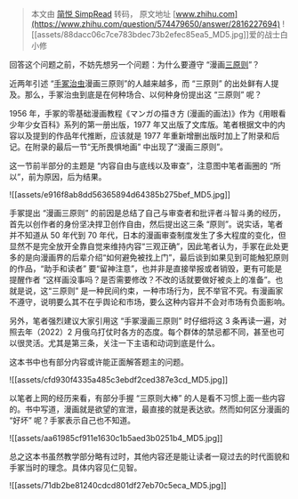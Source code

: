 > 本文由 [简悦 SimpRead](http://ksria.com/simpread/) 转码， 原文地址 [www.zhihu.com](https://www.zhihu.com/question/574479650/answer/2816227694) ![[assets/88dacc06c7ce783bdec73b2efec85ea5_MD5.jpg]]爱的战士白小修

回答这个问题之前，不妨先想另一个问题：为什么要遵守 “漫画[三原则](https://www.zhihu.com/search?q=%E4%B8%89%E5%8E%9F%E5%88%99&search_source=Entity&hybrid_search_source=Entity&hybrid_search_extra=%7B%22sourceType%22%3A%22answer%22%2C%22sourceId%22%3A2816227694%7D)”？

近两年引述 “[手冢治虫](https://www.zhihu.com/search?q=%E6%89%8B%E5%86%A2%E6%B2%BB%E8%99%AB&search_source=Entity&hybrid_search_source=Entity&hybrid_search_extra=%7B%22sourceType%22%3A%22answer%22%2C%22sourceId%22%3A2816227694%7D)漫画三原则”的人越来越多，而 “三原则” 的出处鲜有人提及。那么，手冢治虫到底是在何种场合、以何种身份提出这 “三原则” 呢？

1956 年，手冢的零基础漫画教程《マンガの描き方 (漫画的画法)》作为《用眼看少年少女百科》系列的第一册出版，1977 年又出版了文库版。笔者根据文中的内容以及提到的作品年代推断，应该就是 1977 年重新增删出版时加上了附录和后记。在附录的最后一节“无所畏惧地画” 中出现了“漫画三原则”。

这一节前半部分的主题是 “内容自由与底线以及审查”，注意图中笔者画圈的 “所以”，前为原因，后为结果。

![[assets/e916f8ab8dd56365894d64385b275bef_MD5.jpg]]

手冢提出 “漫画三原则” 的前因是总结了自己与审查者和批评者斗智斗勇的经历，首先以创作者的身份坚决捍卫创作自由，然后提出这三条 “原则”。说实话，笔者并不知道从 50 年代到 70 年代，日本的漫画审查制度发生了多大程度的变化，但显然不是完全放开全靠自觉来维持内容“三观正确”，因此笔者认为，手冢在此处更多的是向漫画界的后辈介绍“如何避免被找上门”，最后谈到如果见到可能触犯原则的作品，“助手和读者” 要“留神注意”，也并非是直接举报或者销毁，更有可能是提醒作者 “这样画没事吗？是否需要修改？不改的话就要做好被炎上的准备”。也就是说，这“三原则” 是一种民间约束，一种市场行为，民不举官不究。有漫画家不遵守，说明要么其不在乎舆论和市场，要么这种内容并不会对市场有负面影响。

另外，笔者强烈建议大家引用这 “手冢漫画三原则” 时仔细将这 3 条再读一遍，对照去年（2022）2 月俄乌打仗时各方的态度。每个群体的禁忌都不同，甚至也可以很灵活。尤其是第三条，关注一下主语和动词到底是什么。

这本书中也有部分内容或许能正面解答题主的问题。

![[assets/cfd930f4335a485c3ebdf2ced387e3cd_MD5.jpg]]

以笔者上网的经历来看，有部分手握 “三原则大棒” 的人是看不习惯上面一些内容的。书中写道，漫画就是欲望的宣泄，最直接的就是表达欲。然而如何区分漫画的 “好坏” 呢？手冢表示自己也不知道。

![[assets/aa61985cf911e1630c1b5aed3b0251b4_MD5.jpg]]

总之这本书虽然教学部分略有过时，其他内容还是能让读者一窥过去的时代面貌和手冢当时的理念。具体内容见仁见智。

![[assets/71db2be81240cdcd801df27eb70c5eca_MD5.jpg]]